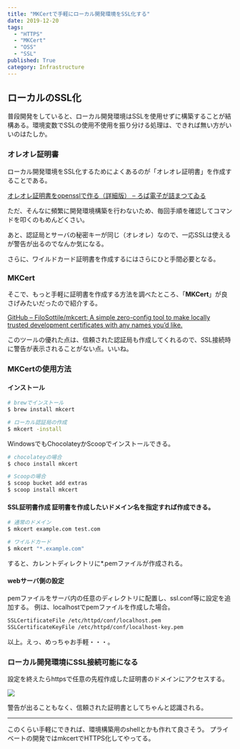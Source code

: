 ```yaml
---
title: "MKCertで手軽にローカル開発環境をSSL化する"
date: 2019-12-20
tags: 
  - "HTTPS"
  - "MKCert"
  - "OSS"
  - "SSL"
published: True
category: Infrastructure
---
```

## ローカルのSSL化

普段開発をしていると、ローカル開発環境はSSLを使用せずに構築することが結構ある。環境変数でSSLの使用不使用を振り分ける処理は、できれば無い方がいいのはたしか。 

<!--more-->

### オレオレ証明書

ローカル開発環境をSSL化するためによくあるのが「オレオレ証明書」を作成することである。 

[オレオレ証明書をopensslで作る（詳細版） &#8211; ろば電子が詰まつてゐる][1]

ただ、そんなに頻繁に開発環境構築を行わないため、毎回手順を確認してコマンドを叩くのもめんどくさい。

あと、認証局とサーバの秘密キーが同じ（オレオレ）なので、一応SSLは使えるが警告が出るのでなんか気になる。

さらに、ワイルドカード証明書を作成するにはさらにひと手間必要となる。 

### MKCert

そこで、もっと手軽に証明書を作成する方法を調べたところ、「**MKCert**」が良さげみたいだったので紹介する。

[GitHub &#8211; FiloSottile/mkcert: A simple zero-config tool to make locally trusted development certificates with any names you&#8217;d like.][2]

このツールの優れた点は、信頼された認証局も作成してくれるので、SSL接続時に警告が表示されることがない点。いいね。 

### MKCertの使用方法

#### インストール

```sh
# brewでインストール
$ brew install mkcert

# ローカル認証局の作成
$ mkcert -install
```

WindowsでもChocolateyかScoopでインストールできる。 

```sh
# chocolateyの場合
$ choco install mkcert

# Scoopの場合
$ scoop bucket add extras
$ scoop install mkcert
```

#### SSL証明書作成 証明書を作成したいドメイン名を指定すれば作成できる。 

```sh
# 通常のドメイン
$ mkcert example.com test.com

# ワイルドカード
$ mkcert "*.example.com"
```

すると、カレントディレクトリに*.pemファイルが作成される。 

#### webサーバ側の設定

pemファイルをサーバ内の任意のディレクトリに配置し、ssl.conf等に設定を追加する。 例は、localhostでpemファイルを作成した場合。 

```bash
SSLCertificateFile /etc/httpd/conf/localhost.pem
SSLCertificateKeyFile /etc/httpd/conf/localhost-key.pem
```

以上。えっ、めっちゃお手軽・・・。 

### ローカル開発環境にSSL接続可能になる

設定を終えたらhttpsで任意の先程作成した証明書のドメインにアクセスする。


![](../../../../gridsome-theme/src/assets/images/old/wordpress/46a4e1dd.png)

警告が出ることもなく、信頼された証明書としてちゃんと認識される。 

<hr class="wp-block-separator" />

このくらい手軽にできれば、環境構築用のshellとかも作れて良さそう。 プライベートの開発ではmkcertでHTTPS化してやってる。

 [1]: https://ozuma.hatenablog.jp/entry/20130511/1368284304
 [2]: https://github.com/FiloSottile/mkcert
